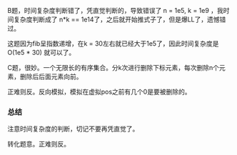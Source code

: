 B题，时间复杂度判断错了，凭直觉判断的，导致错误了 n = 1e5, k = 1e9 ，我时间复杂度判断成了 n*k == 1e14了，之后就开始推式子了，但是爆LL了，遗憾错过。

这题因为fib呈指数递增，在k = 30左右就已经大于1e5了，因此时间复杂度是O(1e5 * 30) 就可以了。

C题，很妙。一个无限长的有序集合。分k次进行删除下标元素，每次删除n个元素，删除后后面元素向前。

正难则反。反向模拟，模拟在虚拟pos之前有几个0是要被删除的。

### 总结

注意时间复杂度的判断，切记不要再凭直觉了。

转化题意。正难则反。